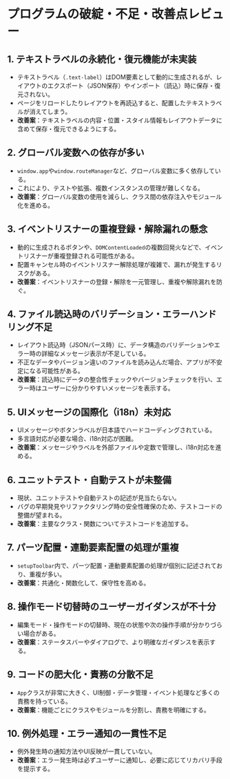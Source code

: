 # プログラムの破綻・不足・改善点レビュー

## 1. テキストラベルの永続化・復元機能が未実装
- テキストラベル（`.text-label`）はDOM要素として動的に生成されるが、レイアウトのエクスポート（JSON保存）やインポート（読込）時に保存・復元されない。
- ページをリロードしたりレイアウトを再読込すると、配置したテキストラベルが消えてしまう。
- **改善案**：テキストラベルの内容・位置・スタイル情報もレイアウトデータに含めて保存・復元できるようにする。

## 2. グローバル変数への依存が多い
- `window.app`や`window.routeManager`など、グローバル変数に多く依存している。
- これにより、テストや拡張、複数インスタンスの管理が難しくなる。
- **改善案**：グローバル変数の使用を減らし、クラス間の依存注入やモジュール化を進める。

## 3. イベントリスナーの重複登録・解除漏れの懸念
- 動的に生成されるボタンや、`DOMContentLoaded`の複数回発火などで、イベントリスナーが重複登録される可能性がある。
- 配置キャンセル時のイベントリスナー解除処理が複雑で、漏れが発生するリスクがある。
- **改善案**：イベントリスナーの登録・解除を一元管理し、重複や解除漏れを防ぐ。

## 4. ファイル読込時のバリデーション・エラーハンドリング不足
- レイアウト読込時（JSONパース時）に、データ構造のバリデーションやエラー時の詳細なメッセージ表示が不足している。
- 不正なデータやバージョン違いのファイルを読み込んだ場合、アプリが不安定になる可能性がある。
- **改善案**：読込時にデータの整合性チェックやバージョンチェックを行い、エラー時はユーザーに分かりやすいメッセージを表示する。

## 5. UIメッセージの国際化（i18n）未対応
- UIメッセージやボタンラベルが日本語でハードコーディングされている。
- 多言語対応が必要な場合、i18n対応が困難。
- **改善案**：メッセージやラベルを外部ファイルや定数で管理し、i18n対応を進める。

## 6. ユニットテスト・自動テストが未整備
- 現状、ユニットテストや自動テストの記述が見当たらない。
- バグの早期発見やリファクタリング時の安全性確保のため、テストコードの整備が望まれる。
- **改善案**：主要なクラス・関数についてテストコードを追加する。

## 7. パーツ配置・連動要素配置の処理が重複
- `setupToolbar`内で、パーツ配置・連動要素配置の処理が個別に記述されており、重複が多い。
- **改善案**：共通化・関数化して、保守性を高める。

## 8. 操作モード切替時のユーザーガイダンスが不十分
- 編集モード・操作モードの切替時、現在の状態や次の操作手順が分かりづらい場合がある。
- **改善案**：ステータスバーやダイアログで、より明確なガイダンスを表示する。

## 9. コードの肥大化・責務の分散不足
- `App`クラスが非常に大きく、UI制御・データ管理・イベント処理など多くの責務を持っている。
- **改善案**：機能ごとにクラスやモジュールを分割し、責務を明確にする。

## 10. 例外処理・エラー通知の一貫性不足
- 例外発生時の通知方法やUI反映が一貫していない。
- **改善案**：エラー発生時は必ずユーザーに通知し、必要に応じてリカバリ手段を提示する。 